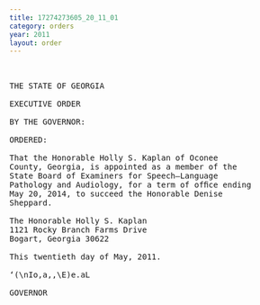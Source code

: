 ```yaml
---
title: 17274273605_20_11_01
category: orders
year: 2011
layout: order
---
```


<pre> 

THE STATE OF GEORGIA

EXECUTIVE ORDER

BY THE GOVERNOR:

ORDERED:

That the Honorable Holly S. Kaplan of Oconee
County, Georgia, is appointed as a member of the
State Board of Examiners for Speech—Language
Pathology and Audiology, for a term of ofﬁce ending
May 20, 2014, to succeed the Honorable Denise
Sheppard.

The Honorable Holly S. Kaplan
1121 Rocky Branch Farms Drive
Bogart, Georgia 30622

This twentieth day of May, 2011.

‘(\nIo,a,,\E)e.aL

GOVERNOR

</pre>
